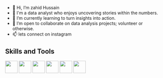 

- 👋 Hi, I’m zahid Hussain
- 👀 I'm a data analyst who enjoys uncovering stories within the numbers.
- 🌱 I’m currently learning to turn insights into action.
- 💞️ I’m open to collaborate on data analysis projects; volunteer or otherwise.
- 📫 lets connect on instagram 


## Skills and Tools

<img src="https://img.shields.io/badge/-Python-3776AB?style=flat&logo=python&logoColor=white" height="40" /> <img src="https://img.shields.io/badge/-SQL-4479A1?style=flat&logo=postgresql&logoColor=white" height="40" />
<img src="https://img.shields.io/badge/-Pandas-150458?style=flat&logo=pandas&logoColor=white" height="40" /> <img src="https://img.shields.io/badge/-NumPy-013243?style=flat&logo=numpy&logoColor=white" height="40" /> <img src="https://img.shields.io/badge/-Excel-217346?style=flat&logo=microsoft-excel&logoColor=white" height="40" /> <img src="https://img.shields.io/badge/-Power%20BI-F2C811?style=flat&logo=powerbi&logoColor=black" height="40" />





<!---
zahid-hussain93/zahid-hussain93 is a ✨ special ✨ repository because its `README.md` (this file) appears on your GitHub profile.
You can click the Preview link to take a look at your changes.
--->
